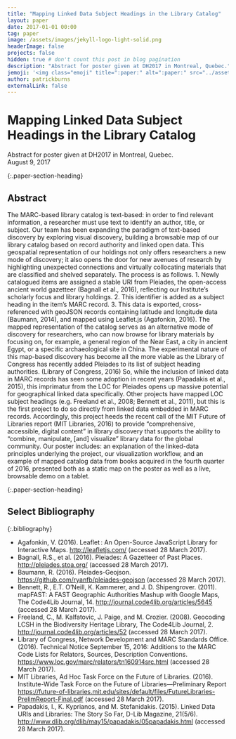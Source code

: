 ```yaml
---
title: "Mapping Linked Data Subject Headings in the Library Catalog"
layout: paper
date: 2017-01-01 00:00
tag: paper
image: /assets/images/jekyll-logo-light-solid.png
headerImage: false
projects: false
hidden: true # don't count this post in blog pagination
description: "Abstract for poster given at DH2017 in Montreal, Quebec."
jemoji: '<img class="emoji" title=":paper:" alt=":paper:" src="../assets/images/paper-icon.png" height="20" width="20" align="absmiddle">'
author: patrickburns
externalLink: false
---
```


# Mapping Linked Data Subject Headings in the Library Catalog
Abstract for poster given at DH2017 in Montreal, Quebec.  
August 9, 2017  

{:.paper-section-heading}
## Abstract 
The MARC-based library catalog is text-based: in order to find relevant information, a researcher must use text to identify an author, title, or subject. Our team has been expanding the paradigm of text-based discovery by exploring visual discovery, building a browsable map of our library catalog based on record authority and linked open data. This geospatial representation of our holdings not only offers researchers a new mode of discovery; it also opens the door for new avenues of research by highlighting unexpected connections and virtually collocating materials that are classified and shelved separately. The process is as follows. 1. Newly catalogued items are assigned a stable URI from Pleiades, the open-access ancient world gazetteer (Bagnall et al., 2016), reflecting our Institute’s scholarly focus and library holdings. 2. This identifier is added as a subject heading in the item’s MARC record. 3. This data is exported, cross-referenced with geoJSON records containing latitude and longitude data (Baumann, 2014), and mapped using Leaflet.js (Agafonkin, 2016). The mapped representation of the catalog serves as an alternative mode of discovery for researchers, who can now browse for library materials by focusing on, for example, a general region of the Near East, a city in ancient Egypt, or a specific archaeological site in China. The experimental nature of this map-based discovery has become all the more viable as the Library of Congress has recently added Pleiades to its list of subject heading authorities. (Library of Congress, 2016) So, while the inclusion of linked data in MARC records has seen some adoption in recent years (Papadakis et al., 2015), this imprimatur from the LOC for Pleiades opens up massive potential for geographical linked data specifically. Other projects have mapped LOC subject headings (e.g. Freeland et al., 2008; Bennett et al., 2011), but this is the first project to do so directly from linked data embedded in MARC records. Accordingly, this project heeds the recent call of the MIT Future of Libraries report (MIT Libraries, 2016) to provide “comprehensive, accessible, digital content” in library discovery that supports the ability to “combine, manipulate, [and] visualize” library data for the global community. Our poster includes: an explanation of the linked-data principles underlying the project, our visualization workflow, and an example of mapped catalog data from books acquired in the fourth quarter of 2016, presented both as a static map on the poster as well as a live, browsable demo on a tablet.

{:.paper-section-heading}
## Select Bibliography

{:.bibliography}
- Agafonkin, V. (2016). Leaflet : An Open-Source JavaScript Library for Interactive Maps. http://leafletjs.com/ (accessed 28 March 2017).
- Bagnall, R.S., et al. (2016). Pleiades: A Gazetteer of Past Places. http://pleiades.stoa.org/ (accessed 28 March 2017).
- Baumann, R. (2016). Pleiades-Geojson. https://github.com/ryanfb/pleiades-geojson (accessed 28 March 2017). 
- Bennett, R., E.T. O’Neill, K. Kammerer, and J. D. Shipengrover. (2011). mapFAST: A FAST Geographic Authorities Mashup with Google Maps, The Code4Lib Journal, 14. http://journal.code4lib.org/articles/5645 (accessed 28 March 2017).
- Freeland, C., M. Kalfatovic, J. Paige, and M. Crozier. (2008). Geocoding LCSH in the Biodiversity Heritage Library, The Code4Lib Journal, 2. http://journal.code4lib.org/articles/52 (accessed 28 March 2017).
- Library of Congress, Network Development and MARC Standards Office. (2016). Technical Notice September 15, 2016: Additions to the MARC Code Lists for Relators, Sources, Description Conventions. https://www.loc.gov/marc/relators/tn160914src.html (accessed 28 March 2017).
- MIT Libraries, Ad Hoc Task Force on the Future of Libraries. (2016). Institute-Wide Task Force on the Future of Libraries—Preliminary Report https://future-of-libraries.mit.edu/sites/default/files/FutureLibraries-PrelimReport-Final.pdf (accessed 28 March 2017).
- Papadakis, I., K. Kyprianos, and M. Stefanidakis. (2015). Linked Data URIs and Libraries: The Story So Far, D-Lib Magazine, 21(5/6). http://www.dlib.org/dlib/may15/papadakis/05papadakis.html (accessed 28 March 2017).
